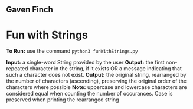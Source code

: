 ## Gaven Finch
# Fun with Strings

**To Run:** use the command `python3 funWithStrings.py`

**Input:** a single-word String provided by the user
**Output:** the first non-repeated character in the string, if it exists OR a message indicating that such a character does not exist.
**Output:** the original string, rearranged by the number of characters (ascending), preserving the original order of the characters where possible
**Note:** uppercase and lowercase characters are considered equal when counting the number of occurances. Case is preserved when printing the rearranged string
